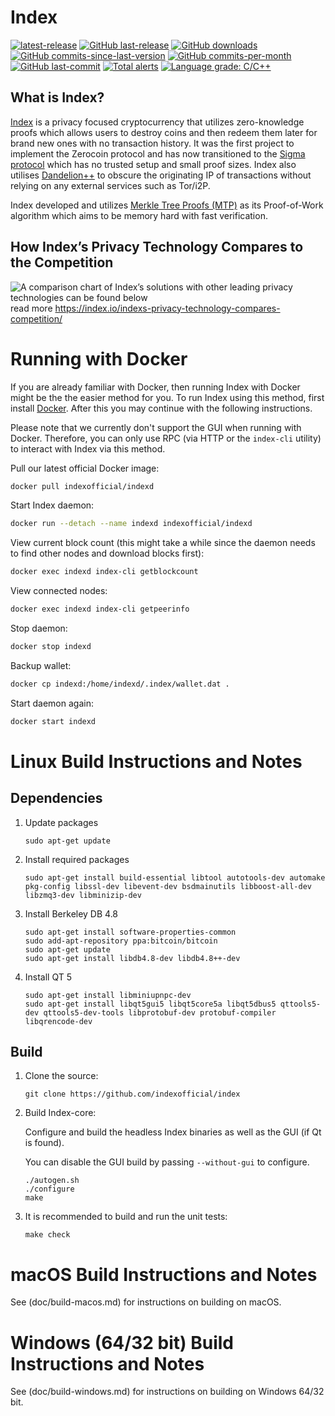 Index
===============

[![latest-release](https://img.shields.io/github/release/indexofficial/index)](https://github.com/indexofficial/index/releases)
[![GitHub last-release](https://img.shields.io/github/release-date/indexofficial/index)](https://github.com/indexofficial/index/releases)
[![GitHub downloads](https://img.shields.io/github/downloads/indexofficial/index/total)](https://github.com/indexofficial/index/releases)
[![GitHub commits-since-last-version](https://img.shields.io/github/commits-since/indexofficial/index/latest/master)](https://github.com/indexofficial/index/graphs/commit-activity)
[![GitHub commits-per-month](https://img.shields.io/github/commit-activity/m/indexofficial/index)](https://github.com/indexofficial/index/graphs/code-frequency)
[![GitHub last-commit](https://img.shields.io/github/last-commit/indexofficial/index)](https://github.com/indexofficial/index/commits/master)
[![Total alerts](https://img.shields.io/lgtm/alerts/g/indexofficial/index.svg?logo=lgtm&logoWidth=18)](https://lgtm.com/projects/g/indexofficial/index/alerts/)
[![Language grade: C/C++](https://img.shields.io/lgtm/grade/cpp/g/indexofficial/index.svg?logo=lgtm&logoWidth=18)](https://lgtm.com/projects/g/indexofficial/index/context:cpp)

What is Index?
--------------

[Index](https://index.io) is a privacy focused cryptocurrency that utilizes zero-knowledge proofs which allows users to destroy coins and then redeem them later for brand new ones with no transaction history. It was the first project to implement the Zerocoin protocol and has now transitioned to the [Sigma protocol](https://index.io/what-is-sigma-and-why-is-it-replacing-zerocoin-in-index/) which has no trusted setup and small proof sizes. Index also utilises [Dandelion++](https://arxiv.org/abs/1805.11060) to obscure the originating IP of transactions without relying on any external services such as Tor/i2P.

Index developed and utilizes [Merkle Tree Proofs (MTP)](https://arxiv.org/pdf/1606.03588.pdf) as its Proof-of-Work algorithm which aims to be memory hard with fast verification.

How Index’s Privacy Technology Compares to the Competition
--------------
![A comparison chart of Index’s solutions with other leading privacy technologies can be found below](https://index.io/wp-content/uploads/2019/04/index_table_coloured5-01.png) 
read more https://index.io/indexs-privacy-technology-compares-competition/

Running with Docker
===================

If you are already familiar with Docker, then running Index with Docker might be the the easier method for you. To run Index using this method, first install [Docker](https://store.docker.com/search?type=edition&offering=community). After this you may
continue with the following instructions.

Please note that we currently don't support the GUI when running with Docker. Therefore, you can only use RPC (via HTTP or the `index-cli` utility) to interact with Index via this method.

Pull our latest official Docker image:

```sh
docker pull indexofficial/indexd
```

Start Index daemon:

```sh
docker run --detach --name indexd indexofficial/indexd
```

View current block count (this might take a while since the daemon needs to find other nodes and download blocks first):

```sh
docker exec indexd index-cli getblockcount
```

View connected nodes:

```sh
docker exec indexd index-cli getpeerinfo
```

Stop daemon:

```sh
docker stop indexd
```

Backup wallet:

```sh
docker cp indexd:/home/indexd/.index/wallet.dat .
```

Start daemon again:

```sh
docker start indexd
```

Linux Build Instructions and Notes
==================================

Dependencies
----------------------
1.  Update packages

        sudo apt-get update

2.  Install required packages

        sudo apt-get install build-essential libtool autotools-dev automake pkg-config libssl-dev libevent-dev bsdmainutils libboost-all-dev libzmq3-dev libminizip-dev

3.  Install Berkeley DB 4.8

        sudo apt-get install software-properties-common
        sudo add-apt-repository ppa:bitcoin/bitcoin
        sudo apt-get update
        sudo apt-get install libdb4.8-dev libdb4.8++-dev

4.  Install QT 5

        sudo apt-get install libminiupnpc-dev
        sudo apt-get install libqt5gui5 libqt5core5a libqt5dbus5 qttools5-dev qttools5-dev-tools libprotobuf-dev protobuf-compiler libqrencode-dev

Build
----------------------
1.  Clone the source:

        git clone https://github.com/indexofficial/index

2.  Build Index-core:

    Configure and build the headless Index binaries as well as the GUI (if Qt is found).

    You can disable the GUI build by passing `--without-gui` to configure.
        
        ./autogen.sh
        ./configure
        make

3.  It is recommended to build and run the unit tests:

        make check


macOS Build Instructions and Notes
=====================================
See (doc/build-macos.md) for instructions on building on macOS.



Windows (64/32 bit) Build Instructions and Notes
=====================================
See (doc/build-windows.md) for instructions on building on Windows 64/32 bit.

